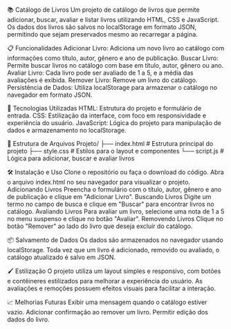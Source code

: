 📚 Catálogo de Livros
Um projeto de catálogo de livros que permite adicionar, buscar, avaliar e listar livros utilizando HTML, CSS e JavaScript. Os dados dos livros são salvos no localStorage em formato JSON, permitindo que sejam preservados mesmo ao recarregar a página.

📋 Funcionalidades
Adicionar Livro: Adiciona um novo livro ao catálogo com informações como título, autor, gênero e ano de publicação.
Buscar Livro: Permite buscar livros no catálogo com base em título, autor, gênero ou ano.
Avaliar Livro: Cada livro pode ser avaliado de 1 a 5, e a média das avaliações é exibida.
Remover Livro: Remove um livro do catálogo.
Persistência de Dados: Utiliza localStorage para armazenar o catálogo no navegador em formato JSON.

🚀 Tecnologias Utilizadas
HTML: Estrutura do projeto e formulário de entrada.
CSS: Estilização da interface, com foco em responsividade e experiência do usuário.
JavaScript: Lógica do projeto para manipulação de dados e armazenamento no localStorage.

📂 Estrutura de Arquivos
Projeto/
├── index.html          # Estrutura principal do projeto
├── style.css           # Estilos para o layout e componentes
└── script.js           # Lógica para adicionar, buscar e avaliar livros

🛠️ Instalação e Uso
Clone o repositório ou faça o download do código.
Abra o arquivo index.html no seu navegador para visualizar o projeto.
Adicionando Livros
Preencha o formulário com o título, autor, gênero e ano de publicação e clique em "Adicionar Livro".
Buscando Livros
Digite um termo no campo de busca e clique em "Buscar" para encontrar livros no catálogo.
Avaliando Livros
Para avaliar um livro, selecione uma nota de 1 a 5 no menu suspenso e clique no botão "Avaliar".
Removendo Livros
Clique no botão "Remover" ao lado do livro que deseja excluir do catálogo.

📦 Salvamento de Dados
Os dados são armazenados no navegador usando localStorage. Toda vez que um livro é adicionado, removido ou avaliado, o catálogo atualizado é salvo em JSON.

🖌️ Estilização
O projeto utiliza um layout simples e responsivo, com botões e contêineres estilizados para melhorar a experiência do usuário.
As avaliações e remoções possuem efeitos visuais para facilitar a interação.

📈 Melhorias Futuras
Exibir uma mensagem quando o catálogo estiver vazio.
Adicionar confirmação ao remover um livro.
Permitir edição dos dados do livro.
